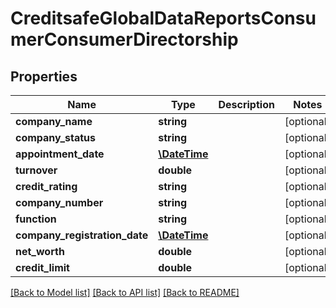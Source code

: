 # CreditsafeGlobalDataReportsConsumerConsumerDirectorship

## Properties
Name | Type | Description | Notes
------------ | ------------- | ------------- | -------------
**company_name** | **string** |  | [optional] 
**company_status** | **string** |  | [optional] 
**appointment_date** | [**\DateTime**](\DateTime.md) |  | [optional] 
**turnover** | **double** |  | [optional] 
**credit_rating** | **string** |  | [optional] 
**company_number** | **string** |  | [optional] 
**function** | **string** |  | [optional] 
**company_registration_date** | [**\DateTime**](\DateTime.md) |  | [optional] 
**net_worth** | **double** |  | [optional] 
**credit_limit** | **double** |  | [optional] 

[[Back to Model list]](../../README.md#documentation-for-models) [[Back to API list]](../../README.md#documentation-for-api-endpoints) [[Back to README]](../../README.md)

